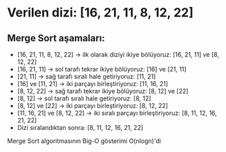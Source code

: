 # Verilen dizi: [16, 21, 11, 8, 12, 22]

## Merge Sort aşamaları:

 *   [16, 21, 11, 8, 12, 22] -> ilk olarak diziyi ikiye bölüyoruz: [16, 21, 11] ve [8, 12, 22]
 *   [16, 21, 11] -> sol tarafı tekrar ikiye bölüyoruz: [16] ve [21, 11]
 *   [21, 11] -> sağ tarafı sıralı hale getiriyoruz: [11, 21]
 *   [16] ve [11, 21] -> iki parçayı birleştiriyoruz: [11, 16, 21]
 *   [8, 12, 22] -> sağ tarafı tekrar ikiye bölüyoruz: [8, 12] ve [22]
 *   [8, 12] -> sol tarafı sıralı hale getiriyoruz: [8, 12]
 *   [8, 12] ve [22] -> iki parçayı birleştiriyoruz: [8, 12, 22]
 *   [11, 16, 21] ve [8, 12, 22] -> iki sıralı parçayı birleştiriyoruz: [8, 11, 12, 16, 21, 22]
 *   Dizi sıralandıktan sonra: [8, 11, 12, 16, 21, 22]

Merge Sort algoritmasının Big-O gösterimi O(nlogn)'di
